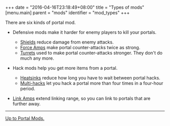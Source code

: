 +++
date = "2016-04-16T23:18:49+08:00"
title = "Types of mods"
[menu.main]
    parent = "mods"
    identifier = "mod_types"
+++

There are six kinds of portal mod.

* Defensive mods make it harder for enemy players to kill your portals.
    * [Shields](/mods/shield) reduce damage from enemy attacks.
    * [Force Amps](/mods/force_amp) make portal counter-attacks twice as strong.
    * [Turrets](/mods/turret) used to make portal counter-attacks stronger. They don't do much any more.

* Hack mods help you get more items from a portal.
    * [Heatsinks](/mods/heat_sink) reduce how long you have to wait between portal hacks.
    * [Multi-hacks](/mods/multi_hack) let you hack a portal more than four times in a four-hour period.

* [Link Amps](/mods/link_amp) extend linking range, so you can link to portals that are further away.

----

[Up to Portal Mods.](../)